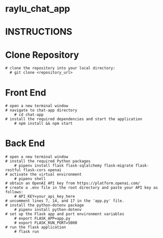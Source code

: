 # raylu_chat_app

# INSTRUCTIONS 

  # Clone Repository 
    # clone the repository into your local directory:
      # git clone <repository_url>

  # Front End 
    # open a new terminal window
    # navigate to chat-app directory 
        # cd chat-app
    # install the required dependencies and start the application
        # npm install && npm start

  # Back End 
    # open a new terminal window
    # install the required Python packages
        # pipenv install flask flask-sqlalchemy flask-migrate flask-restful flask-cors openai
    # activate the virtual environment 
        # pipenv shell 
    # obtain an OpenAI API key from https://platform.openai.com/
    # create a .env file in the root directory and paste your API key as follows:
        # API_KEY=your_api_key_here
    # uncomment lines 7, 14, and 17 in the 'app.py' file.
    # install the python-dotenv package
        # pipenv install python-dotenv
    # set up the Flask app and port environment variables 
        # export FLASK_APP=app.py
        # export FLASK_RUN_PORT=5000
    # run the flask application 
        # flask run 
    
    
    

